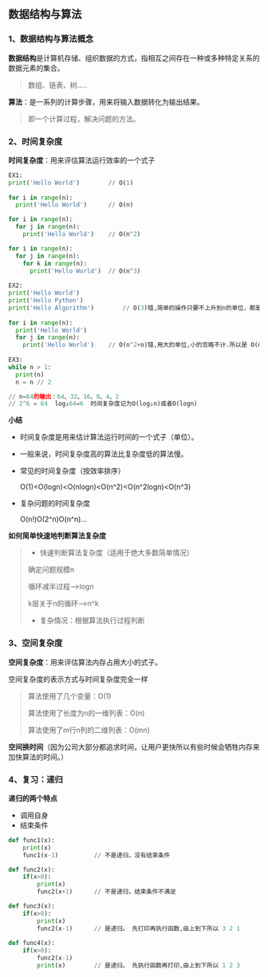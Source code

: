 ## 数据结构与算法


### 1、数据结构与算法概念

**数据结构**是计算机存储、组织数据的方式，指相互之间存在一种或多种特定关系的数据元素的集合。

> 数组、链表、树.....

**算法**：是一系列的计算步骤，用来将输入数据转化为输出结果。

> 即一个计算过程，解决问题的方法。



### 2、时间复杂度

**时间复杂度**：用来评估算法运行效率的一个式子

```python
EX1:
print('Hello World')		// O(1)
    
for i in range(n):
  print('Hello World')		// O(n)

for i in range(n):
  for j in range(n):
	print('Hello World')	// O(n^2)

for i in range(n):
  for j in range(n):
	for k in range(n):
	  print('Hello World')	// O(n^3)
          
EX2:         
print('Hello World')          
print('Hello Python')          
print('Hello Algorithm')		// O(3)错,简单的操作只要不上升到n的单位，都是O(1)
         
for i in range(n):
  print('Hello World')
  for j in range(n):
    print('Hello World')	// O(n^2+n)错,用大的单位,小的忽略不计.所以是 O(n^2)
        
EX3:
while n > 1:
  print(n)
  n = n // 2

// n=64的输出：64、32、16、8、4、2 
// 2^6 = 64  log₂64=6  时间复杂度记为O(log₂n)或者O(logn)
```

**小结**

- 时间复杂度是用来估计算法运行时间的一个式子（单位）。

- 一般来说，时间复杂度高的算法比复杂度低的算法慢。

- 常见的时间复杂度（按效率排序）

  O(1)<O(logn)<O(nlogn)<O(n^2)<O(n^2logn)<O(n^3)

- 复杂问题的时间复杂度

  O(n!)O(2^n)O(n^n)...



**如何简单快速地判断算法复杂度**

>- 快速判断算法复杂度（适用于绝大多数简单情况）
>
>  确定问题规模n
>
>  循环减半过程——>logn
>
>  k层关于n的循环——>n^k
>
>- 复杂情况：根据算法执行过程判断
>
>

### 3、空间复杂度

**空间复杂度**：用来评估算法内存占用大小的式子。



空间复杂度的表示方式与时间复杂度完全一样

> 算法使用了几个变量：O(1)
>
> 算法使用了长度为n的一维列表：O(n)
>
> 算法使用了m行n列的二维列表：O(mn)	



**空间换时间**（因为公司大部分都追求时间，让用户更快所以有些时候会牺牲内存来加快算法的时间。）



### 4、复习：递归

**递归的两个特点**

- 调用自身
- 结束条件	

```python
def func1(x):
    print(x)
    func1(x-1)			// 不是递归，没有结束条件

def func2(x):
    if(x>0):
        print(x)
        func2(x+1)		// 不是递归，结束条件不满足	

def func3(x):
    if(x>0):
        print(x)
        func2(x-1)		// 是递归。 先打印再执行函数,由上到下所以 3 2 1  
        
def func4(x):
    if(x>0):
        func2(x-1)
        print(x)		// 是递归。 先执行函数再打印,由上到下所以 1 2 3   
```

